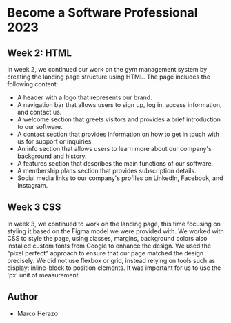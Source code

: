 # Become a Software Professional 2023

## Week 2: HTML

In week 2, we continued our work on the gym management system by creating the landing page structure using HTML. The page includes the following content:

- A header with a logo that represents our brand.
- A navigation bar that allows users to sign up, log in, access information, and contact us.
- A welcome section that greets visitors and provides a brief introduction to our software.
- A contact section that provides information on how to get in touch with us for support or inquiries.
- An info section that allows users to learn more about our company's background and history.
- A features section that describes the main functions of our software.
- A membership plans section that provides subscription details.
- Social media links to our company's profiles on LinkedIn, Facebook, and Instagram.

## Week 3 CSS

In week 3, we continued to work on the landing page, this time focusing on styling it based on the Figma model we were provided with. 
We worked with CSS to style the page, using classes, margins, background colors also installed custom fonts from Google to enhance the design. 
We used the "pixel perfect" approach to ensure that our page matched the design precisely. 
We did not use flexbox or grid, instead relying on tools such as display: inline-block to position elements. 
It was important for us to use the 'px' unit of measurement.


## Author
- Marco Herazo